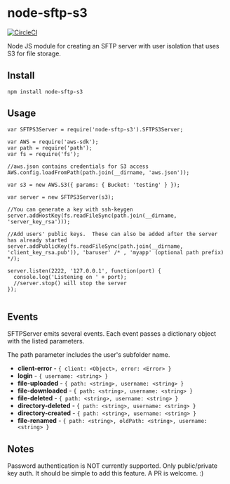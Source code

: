# node-sftp-s3
[![CircleCI](https://circleci.com/gh/cmrigney/node-sftp-s3.svg?style=svg)](https://circleci.com/gh/cmrigney/node-sftp-s3)

Node JS module for creating an SFTP server with user isolation that uses S3 for file storage.

## Install

`npm install node-sftp-s3`

## Usage

```
var SFTPS3Server = require('node-sftp-s3').SFTPS3Server;

var AWS = require('aws-sdk');
var path = require('path');
var fs = require('fs');

//aws.json contains credentials for S3 access
AWS.config.loadFromPath(path.join(__dirname, 'aws.json'));

var s3 = new AWS.S3({ params: { Bucket: 'testing' } });

var server = new SFTPS3Server(s3);

//You can generate a key with ssh-keygen
server.addHostKey(fs.readFileSync(path.join(__dirname, 'server_key_rsa')));

//Add users' public keys.  These can also be added after the server has already started
server.addPublicKey(fs.readFileSync(path.join(__dirname, 'client_key_rsa.pub')), 'baruser' /* , 'myapp' (optional path prefix) */);

server.listen(2222, '127.0.0.1', function(port) {
  console.log('Listening on ' + port);
  //server.stop() will stop the server
});


```

## Events

SFTPServer emits several events.  Each event passes a dictionary object with the listed parameters.

The path parameter includes the user's subfolder name.

 * **client-error** - `{ client: <Object>, error: <Error> }`
 * **login** - `{ username: <string> }`
 * **file-uploaded** - `{ path: <string>, username: <string> }`
 * **file-downloaded** - `{ path: <string>, username: <string> }`
 * **file-deleted** - `{ path: <string>, username: <string> }`
 * **directory-deleted** - `{ path: <string>, username: <string> }`
 * **directory-created** - `{ path: <string>, username: <string> }`
 * **file-renamed** - `{ path: <string>, oldPath: <string>, username: <string> }`

## Notes

Password authentication is NOT currently supported.  Only public/private key auth. It should be simple to add this feature.  A PR is welcome. :)
